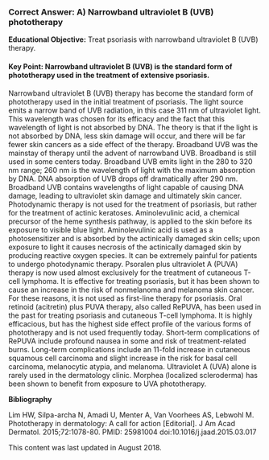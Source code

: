 
### Correct Answer: A) Narrowband ultraviolet B (UVB) phototherapy 

**Educational Objective:** Treat psoriasis with narrowband ultraviolet B (UVB) therapy.

#### **Key Point:** Narrowband ultraviolet B (UVB) is the standard form of phototherapy used in the treatment of extensive psoriasis.

Narrowband ultraviolet B (UVB) therapy has become the standard form of phototherapy used in the initial treatment of psoriasis. The light source emits a narrow band of UVB radiation, in this case 311 nm of ultraviolet light. This wavelength was chosen for its efficacy and the fact that this wavelength of light is not absorbed by DNA. The theory is that if the light is not absorbed by DNA, less skin damage will occur, and there will be far fewer skin cancers as a side effect of the therapy. Broadband UVB was the mainstay of therapy until the advent of narrowband UVB. Broadband is still used in some centers today. Broadband UVB emits light in the 280 to 320 nm range; 260 nm is the wavelength of light with the maximum absorption by DNA. DNA absorption of UVB drops off dramatically after 290 nm. Broadband UVB contains wavelengths of light capable of causing DNA damage, leading to ultraviolet skin damage and ultimately skin cancer.
Photodynamic therapy is not used for the treatment of psoriasis, but rather for the treatment of actinic keratoses. Aminolevulinic acid, a chemical precursor of the heme synthesis pathway, is applied to the skin before its exposure to visible blue light. Aminolevulinic acid is used as a photosensitizer and is absorbed by the actinically damaged skin cells; upon exposure to light it causes necrosis of the actinically damaged skin by producing reactive oxygen species. It can be extremely painful for patients to undergo photodynamic therapy.
Psoralen plus ultraviolet A (PUVA) therapy is now used almost exclusively for the treatment of cutaneous T-cell lymphoma. It is effective for treating psoriasis, but it has been shown to cause an increase in the risk of nonmelanoma and melanoma skin cancer. For these reasons, it is not used as first-line therapy for psoriasis.
Oral retinoid (acitretin) plus PUVA therapy, also called RePUVA, has been used in the past for treating psoriasis and cutaneous T-cell lymphoma. It is highly efficacious, but has the highest side effect profile of the various forms of phototherapy and is not used frequently today. Short-term complications of RePUVA include profound nausea in some and risk of treatment-related burns. Long-term complications include an 11-fold increase in cutaneous squamous cell carcinoma and slight increase in the risk for basal cell carcinoma, melanocytic atypia, and melanoma.
Ultraviolet A (UVA) alone is rarely used in the dermatology clinic. Morphea (localized scleroderma) has been shown to benefit from exposure to UVA phototherapy.

**Bibliography**

Lim HW, Silpa-archa N, Amadi U, Menter A, Van Voorhees AS, Lebwohl M. Phototherapy in dermatology: A call for action [Editorial]. J Am Acad Dermatol. 2015;72:1078-80. PMID: 25981004 doi:10.1016/j.jaad.2015.03.017

This content was last updated in August 2018.